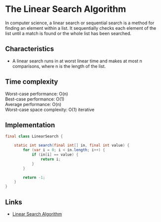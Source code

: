 # The Linear Search Algorithm

In computer science, a linear search or sequential search is a method for finding an element within a list. 
It sequentially checks each element of the list until a match is found or the whole list has been searched.

## Characteristics

- A linear search runs in at worst linear time and makes at most n comparisons, where n is the length of the list.

## Time complexity

Worst-case performance:	O(n)<br>
Best-case performance: O(1)<br>
Average performance: O(n)<br>
Worst-case space complexity: O(1) iterative

## Implementation

```java
final class LinearSearch {

    static int search(final int[] in, final int value) {
        for (var i = 0; i < in.length; i++) {
            if (in[i] == value) {
                return i;
            }
        }

        return -1;
    }
}
```

## Links

* [Linear Search Algorithm](https://en.wikipedia.org/wiki/Linear_search)